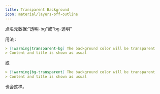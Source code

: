 ```yaml
---
title: Transparent Background
icon: material/layers-off-outline
---
```


点名元数据:"透明-bg"或"bg-透明"

用法 :
```md
> [!warning|transparent-bg] The background color will be transparent
> Content and title is shown as usual
```
或
```md
> [!warning|bg-transparent] The background color will be transparent
> Content and title is shown as usual
```

也会这样。